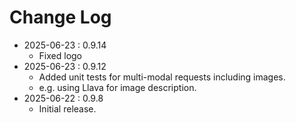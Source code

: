 # Change Log

* 2025-06-23 : 0.9.14
	* Fixed logo
* 2025-06-23 : 0.9.12
	* Added unit tests for multi-modal requests including images.
	* e.g. using Llava for image description.
* 2025-06-22 : 0.9.8
	* Initial release.
